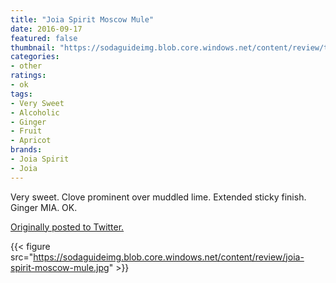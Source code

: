 ```yaml
---
title: "Joia Spirit Moscow Mule"
date: 2016-09-17
featured: false
thumbnail: "https://sodaguideimg.blob.core.windows.net/content/review/thumbs/joia-spirit-moscow-mule.jpg"
categories:
- other
ratings:
- ok
tags:
- Very Sweet
- Alcoholic
- Ginger
- Fruit
- Apricot
brands:
- Joia Spirit
- Joia
---
```


Very sweet. Clove prominent over muddled lime. Extended sticky finish. Ginger MIA. OK.

[Originally posted to Twitter.](https://twitter.com/Cavorter/status/777349316067418112)

{{< figure src="https://sodaguideimg.blob.core.windows.net/content/review/joia-spirit-moscow-mule.jpg" >}}
